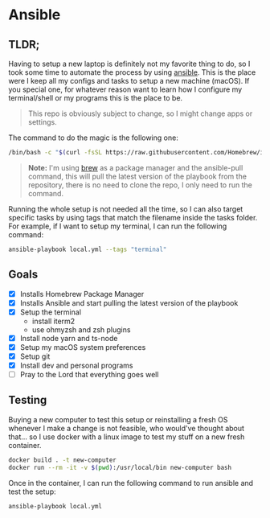 # Ansible

## TLDR;

Having to setup a new laptop is definitely not my favorite thing to do, so I took some time to automate the process by using [ansible](https://www.ansible.com/). This is the place were I keep all my configs and tasks to setup a new machine (macOS). If you special one, for whatever reason want to learn how I configure my terminal/shell or my programs this is the place to be.

> This repo is obviously subject to change, so I might change apps or settings.

The command to do the magic is the following one:

```sh
/bin/bash -c "$(curl -fsSL https://raw.githubusercontent.com/Homebrew/install/HEAD/install.sh)" && brew install ansible && sudo ansible-pull -U https://github.com/craciuncezar1996/ansible.git
```

> **Note:** I'm using [brew](https://brew.sh/) as a package manager and the ansible-pull command, this will pull the latest version of the playbook from the repository, there is no need to clone the repo, I only need to run the command.

Running the whole setup is not needed all the time, so I can also target specific tasks by using tags that match the filename inside the tasks folder. For example, if I want to setup my terminal, I can run the following command:

```sh
ansible-playbook local.yml --tags "terminal"
```

## Goals

- [x] Installs Homebrew Package Manager
- [x] Installs Ansible and start pulling the latest version of the playbook
- [x] Setup the terminal
  - install iterm2
  - use ohmyzsh and zsh plugins
- [x] Install node yarn and ts-node
- [x] Setup my macOS system preferences
- [x] Setup git
- [x] Install dev and personal programs
- [ ] Pray to the Lord that everything goes well

## Testing

Buying a new computer to test this setup or reinstalling a fresh OS whenever I make a change is not feasible, who would've thought about that... so I use docker with a linux image to test my stuff on a new fresh container.

```bash
docker build . -t new-computer
docker run --rm -it -v $(pwd):/usr/local/bin new-computer bash
```

Once in the container, I can run the following command to run ansible and test the setup:

```bash
ansible-playbook local.yml
```
